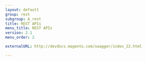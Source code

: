 ```yaml
---
layout: default
group: rest
subgroup: A_rest
title: REST APIs
menu_title: REST APIs
version: 2.1
menu_order: 2

externalURL: http://devdocs.magento.com/swagger/index_22.html

---
```


